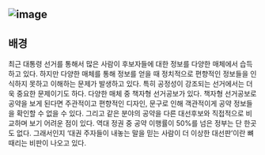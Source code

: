 ![image](https://user-images.githubusercontent.com/67368704/160507782-be1b0f69-cd1b-44b4-89ff-4458c036b3b0.png)
---
## 배경 
최근 대통령 선거를 통해서 많은 사람이 후보자들에 대한 정보를 다양한 매체에서 습득하고 있다. 하지만 다양한 매체를 통해 정보를 얻을 때 정치적으로 편향적인 정보들을 인식하지 못하고 이해하는 문제가 발생하고 있다. 특히 공정성이 강조되는 선거에서는 더욱 중요한 문제이기도 하다. 다양한 매체 중 책자형 선거공보가 있다. 책자형 선거공보로 공약을 보게 된다면 주관적이고 편향적인 디자인, 문구로 인해 객관적이게 공약 정보들을 확인할 수 없을 수 있다. 그리고 같은 분야의 공약을 다른 대선후보와 직접적으로 비교하며 보기 어려운 점이 있다. 역대 정권 중 공약 이행률이 50%를 넘은 정부는 단 한곳도 없다. 그래서인지 ‘대권 주자들이 내놓는 말을 믿는 사람이 더 이상한 대선판’이란 뼈 때리는 비판이 나오고 있다.
